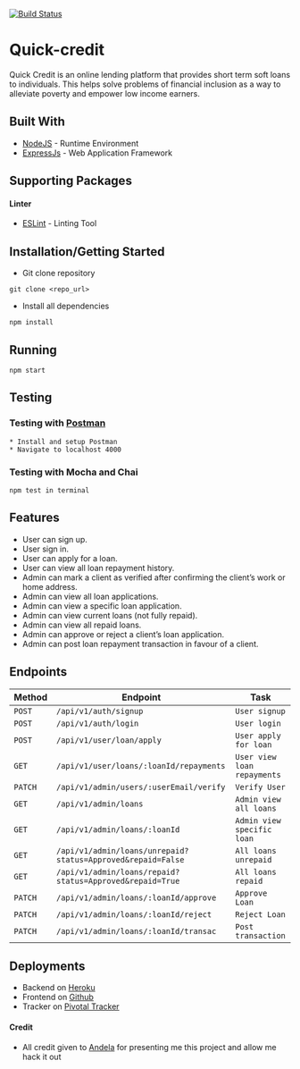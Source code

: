 [![Build Status](https://travis-ci.org/kodek-sleuth/Quick-credit.svg?branch=ch-unittesting-%23166114812)](https://travis-ci.org/kodek-sleuth/Quick-credit)

# Quick-credit
Quick Credit is an online lending platform that provides short term soft loans to individuals. This helps solve problems of financial inclusion as a way to alleviate poverty and empower low income earners.

## Built With

* [NodeJS](https://nodejs.org/) - Runtime Environment
* [ExpressJs](https://expressjs.com/) - Web Application Framework


## Supporting Packages
#### Linter

* [ESLint](https://eslint.org/) - Linting Tool

## Installation/Getting Started
* Git clone repository
``` 
git clone <repo_url>
```

* Install all dependencies
```
npm install
```
## Running
```
npm start
```

## Testing

### Testing with [Postman](www.postman.com)
```
* Install and setup Postman 
* Navigate to localhost 4000 
```

### Testing with Mocha and Chai
```
npm test in terminal
```
## Features
* User can sign up.
* User sign in.
* User can apply for a loan.
* User can view all loan repayment history.
* Admin can mark a client as verified after confirming the client’s work or home address.
* Admin can view all loan applications.
* Admin can view a specific loan application.
* Admin can view current loans (not fully repaid).
* Admin can view all repaid loans.
* Admin can approve or reject a client’s loan application.
* Admin can post loan repayment transaction in favour of a client.

## Endpoints
|  Method  |  Endpoint  |  Task  |
|  --- |  --- |  ---  |
|  `POST`  |  `/api/v1/auth/signup`  |  `User signup`  |
|  `POST`  |  `/api/v1/auth/login`  |  `User login`  |
|  `POST`  |  `/api/v1/user/loan/apply`  |  `User apply for loan`  |
|  `GET`  |  `/api/v1/user/loans/:loanId/repayments`  |  `User view loan repayments`  |
|  `PATCH`  |  `/api/v1/admin/users/:userEmail/verify`  |  `Verify User`  |
|  `GET`  |  `/api/v1/admin/loans`  |  `Admin view all loans`  |
|  `GET`  |  `/api/v1/admin/loans/:loanId`  |  `Admin view specific loan`  |
|  `GET`  |  `/api/v1/admin/loans/unrepaid?status=Approved&repaid=False`  |  `All loans unrepaid`  |
|  `GET`  |  `/api/v1/admin/loans/repaid?status=Approved&repaid=True`  |  `All loans repaid`  |
|  `PATCH`  |  `/api/v1/admin/loans/:loanId/approve`  |  `Approve Loan`  |
|  `PATCH`  |  `/api/v1/admin/loans/:loanId/reject`  |  `Reject Loan`  |
|  `PATCH`  |  `/api/v1/admin/loans/:loanId/transac`  |  `Post transaction `  |

## Deployments
* Backend on [Heroku](https://quick-credit-loanapp.herokuapp.com/docs/)
* Frontend on [Github](https://kodek-sleuth.github.io/Quick-credit/UI/index.html)
* Tracker on [Pivotal Tracker](https://www.pivotaltracker.com/n/projects/2326998)

#### Credit
* All credit given to [Andela](https://andela.com) for presenting me this project and allow me hack it out
